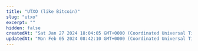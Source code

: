 ```yaml
---
title: "UTXO (like Bitcoin)"
slug: "utxo"
excerpt: ""
hidden: false
createdAt: "Sat Jan 27 2024 18:04:05 GMT+0000 (Coordinated Universal Time)"
updatedAt: "Mon Feb 05 2024 08:42:10 GMT+0000 (Coordinated Universal Time)"
---
```

